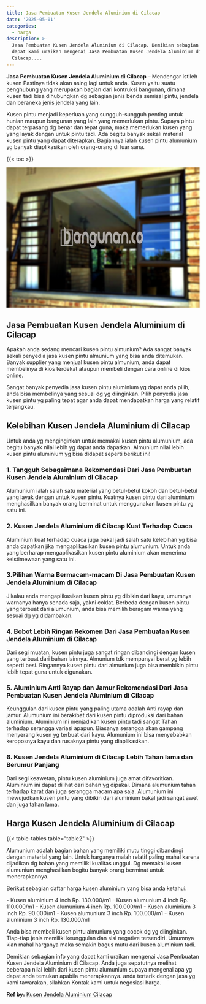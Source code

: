 ```yaml
---
title: Jasa Pembuatan Kusen Jendela Aluminium di Cilacap
date: '2025-05-01'
categories:
  - harga
description: >-
  Jasa Pembuatan Kusen Jendela Aluminium di Cilacap. Demikian sebagian info yang
  dapat kami uraikan mengenai Jasa Pembuatan Kusen Jendela Aluminium di
  Cilacap....
---
```


**Jasa Pembuatan Kusen Jendela Aluminium di Cilacap** – Mendengar istileh kusen Pastinya tidak akan asing lagi untuk anda. Kusen yaitu suatu penghubung yang merupakan bagian dari kontruksi bangunan, dimana kusen tadi bisa dihubungkan dg sebagian jenis benda semisal pintu, jendela dan beraneka jenis jendela yang lain.

Kusen pintu menjadi keperluan yang sungguh-sungguh penting untuk hunian maupun bangunan yang lain yang memerlukan pintu. Supaya pintu dapat terpasang dg benar dan tepat guna, maka memerlukan kusen yang yang layak dengan untuk pintu tadi. Ada begitu banyak sekali material kusen pintu yang dapat diterapkan. Bagiannya ialah kusen pintu alumunium yg banyak diaplikasikan oleh orang-orang di luar sana.

{{< toc >}}

![Jasa Pembuatan Kusen Jendela Aluminium di Cilacap](/images/harga-kusen-jendela-alumunium-11.png)

## Jasa Pembuatan Kusen Jendela Aluminium di Cilacap

Apakah anda sedang mencari kusen pintu almunium? Ada sangat banyak sekali penyedia jasa kusen pintu almunium yang bisa anda ditemukan. Banyak supplier yang menjual kusen pintu almunium, anda dapat membelinya di kios terdekat ataupun membeli dengan cara online di kios online.

Sangat banyak penyedia jasa kusen pintu aluminium yg dapat anda pilih, anda bisa membelinya yang sesuai dg yg diinginkan. Pilih penyedia jasa kusen pintu yg paling tepat agar anda dapat mendapatkan harga yang relatif terjangkau.

## Kelebihan Kusen Jendela Aluminium di Cilacap

Untuk anda yg menginginkan untuk memakai kusen pintu alumunium, ada begitu banyak nilai lebih yg dapat anda dapatkan. Almunium nilai lebih kusen pintu aluminium yg bisa didapat seperti berikut ini!

### 1\. Tangguh Sebagaimana Rekomendasi Dari Jasa Pembuatan Kusen Jendela Aluminium di Cilacap

Alumunium ialah salah satu material yang betul-betul kokoh dan betul-betul yang layak dengan untuk kusen pintu. Kuatnya kusen pintu dari aluminium menghasilkan banyak orang berminat untuk menggunakan kusen pintu yg satu ini.

### 2\. Kusen Jendela Aluminium di Cilacap Kuat Terhadap Cuaca

Aluminium kuat terhadap cuaca juga bakal jadi salah satu kelebihan yg bisa anda dapatkan jika mengaplikasikan kusen pintu alumunium. Untuk anda yang berharap mengaplikasikan kusen pintu aluminium akan menerima keistimewaan yang satu ini.

### 3.Pilihan Warna Bermacam-macam Di Jasa Pembuatan Kusen Jendela Aluminium di Cilacap

Jikalau anda mengaplikasikan kusen pintu yg dibikin dari kayu, umumnya warnanya hanya senada saja, yakni coklat. Berbeda dengan kusen pintu yang terbuat dari alumunium, anda bisa memilih beragam warna yang sesuai dg yg didambakan.

### 4\. Bobot Lebih Ringan Rekomen Dari Jasa Pembuatan Kusen Jendela Aluminium di Cilacap

Dari segi muatan, kusen pintu juga sangat ringan dibandingi dengan kusen yang terbuat dari bahan lainnya. Almunium tdk mempunyai berat yg lebih seperti besi. Ringannya kusen pintu dari almunium juga bisa membikin pintu lebih tepat guna untuk digunakan.

### 5\. Aluminium Anti Rayap dan Jamur Rekomendasi Dari Jasa Pembuatan Kusen Jendela Aluminium di Cilacap

Keunggulan dari kusen pintu yang paling utama adalah Anti rayap dan jamur. Alumunium ini berakibat dari kusen pintu diproduksi dari bahan aluminium. Aluminium ini menjadikan kusen pintu tadi sangat Tahan terhadap serangga variasi apapun. Biasanya serangga akan gampang menyerang kusen yg terbuat dari kayu. Alumunium ini bisa menyebabkan keroposnya kayu dan rusaknya pintu yang diaplikasikan.

### 6\. Kusen Jendela Aluminium di Cilacap Lebih Tahan lama dan Berumur Panjang

Dari segi keawetan, pintu kusen aluminium juga amat difavoritkan. Aluminium ini dapat dilihat dari bahan yg dipakai. Dimana alumunium tahan terhadap karat dan juga serangga macam apa saja. Alumunium ini mewujudkan kusen pintu yang dibikin dari aluminium bakal jadi sangat awet dan juga tahan lama.

## Harga Kusen Jendela Aluminium di Cilacap

{{< table-tables table="table2" >}}

Alumunium adalah bagian bahan yang memiliki mutu tinggi dibandingi dengan material yang lain. Untuk harganya malah relatif paling mahal karena dijadikan dg bahan yang memiliki kualitas unggul. Dg memakai kusen alumunium menghasilkan begitu banyak orang berminat untuk menerapkannya.

Berikut sebagian daftar harga kusen aluminium yang bisa anda ketahui:

\- Kusen aluminium 4 inch Rp. 130.000/m1 - Kusen alumunium 4 inch Rp. 110.000/m1 - Kusen alumunium 4 inch Rp. 100.000/m1 - Kusen aluminium 3 inch Rp. 90.000/m1 - Kusen alumunium 3 inch Rp. 100.000/m1 - Kusen aluminium 3 inch Rp. 130.000/m1

Anda bisa membeli kusen pintu almunium yang cocok dg yg diinginkan. Tiap-tiap jenis memiliki keunggulan dan sisi negative tersendiri. Umumnya kian mahal harganya maka semakin bagus mutu dari kusen aluminium tadi.

Demikian sebagian info yang dapat kami uraikan mengenai Jasa Pembuatan Kusen Jendela Aluminium di Cilacap. Anda juga sepatutnya melihat beberapa nilai lebih dari kusen pintu alumunium supaya mengenal apa yg dapat anda temukan apabila menerapkannya. anda tertarik dengan jasa yg kami tawarakan, silahkan Kontak kami untuk negosiasi harga.

**Ref by:** [Kusen Jendela Aluminium Cilacap](https://id.wikipedia.org/wiki/Kusen)
